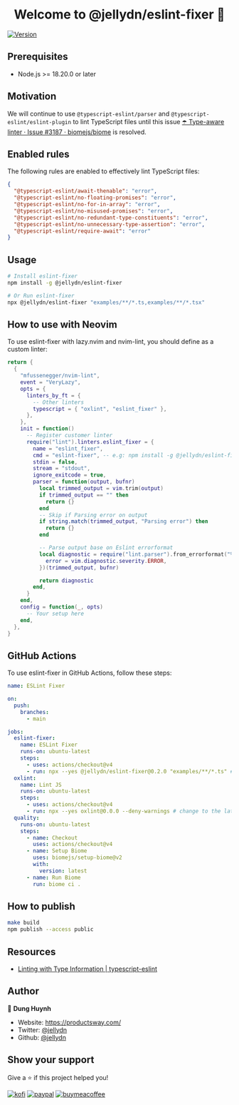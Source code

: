 <h1 align="center">Welcome to @jellydn/eslint-fixer 👋</h1>

<p>
  <a href="https://www.npmjs.com/package/@jellydn/eslint-fixer" target="_blank">
    <img alt="Version" src="https://img.shields.io/npm/v/eslint-fixer.svg">
  </a>
</p>

## Prerequisites

- Node.js >= 18.20.0 or later

## Motivation

We will continue to use `@typescript-eslint/parser` and `@typescript-eslint/eslint-plugin` to lint TypeScript files until this issue [☂️ Type-aware linter · Issue #3187 · biomejs/biome](https://github.com/biomejs/biome/issues/3187) is resolved.


## Enabled rules

The following rules are enabled to effectively lint TypeScript files:

```json
{
  "@typescript-eslint/await-thenable": "error",
  "@typescript-eslint/no-floating-promises": "error",
  "@typescript-eslint/no-for-in-array": "error",
  "@typescript-eslint/no-misused-promises": "error",
  "@typescript-eslint/no-redundant-type-constituents": "error",
  "@typescript-eslint/no-unnecessary-type-assertion": "error",
  "@typescript-eslint/require-await": "error"
}
```

## Usage

```sh
# Install eslint-fixer
npm install -g @jellydn/eslint-fixer

# Or Run eslint-fixer
npx @jellydn/eslint-fixer "examples/**/*.ts,examples/**/*.tsx"
```

## How to use with Neovim

To use eslint-fixer with lazy.nvim and nvim-lint, you should define as a custom linter:

```lua
return {
  {
    "mfussenegger/nvim-lint",
    event = "VeryLazy",
    opts = {
      linters_by_ft = {
        -- Other linters
        typescript = { "oxlint", "eslint_fixer" },
      },
    },
    init = function()
      -- Register customer linter
      require("lint").linters.eslint_fixer = {
        name = "eslint_fixer",
        cmd = "eslint-fixer", -- e.g: npm install -g @jellydn/eslint-fixer
        stdin = false,
        stream = "stdout",
        ignore_exitcode = true,
        parser = function(output, bufnr)
          local trimmed_output = vim.trim(output)
          if trimmed_output == "" then
            return {}
          end
          -- Skip if Parsing error on output
          if string.match(trimmed_output, "Parsing error") then
            return {}
          end

          -- Parse output base on Eslint errorformat
          local diagnostic = require("lint.parser").from_errorformat("%f %l:%c %m", {
            error = vim.diagnostic.severity.ERROR,
          })(trimmed_output, bufnr)

          return diagnostic
        end,
      }
    end,
    config = function(_, opts)
      -- Your setup here
    end,
  },
}
```

## GitHub Actions

To use eslint-fixer in GitHub Actions, follow these steps:

```yml
name: ESLint Fixer

on:
  push:
    branches:
      - main

jobs:
  eslint-fixer:
    name: ESLint Fixer
    runs-on: ubuntu-latest
    steps:
      - uses: actions/checkout@v4
      - run: npx --yes @jellydn/eslint-fixer@0.2.0 "examples/**/*.ts" # change to the latest release
  oxlint:
    name: Lint JS
    runs-on: ubuntu-latest
    steps:
      - uses: actions/checkout@v4
      - run: npx --yes oxlint@0.0.0 --deny-warnings # change to the latest release
  quality:
    runs-on: ubuntu-latest
    steps:
      - name: Checkout
        uses: actions/checkout@v4
      - name: Setup Biome
        uses: biomejs/setup-biome@v2
        with:
          version: latest
      - name: Run Biome
        run: biome ci .
```

## How to publish

```sh
make build
npm publish --access public
```

## Resources

- [Linting with Type Information | typescript-eslint](https://typescript-eslint.io/getting-started/typed-linting)

## Author

👤 **Dung Huynh**

-   Website: https://productsway.com/
-   Twitter: [@jellydn](https://twitter.com/jellydn)
-   Github: [@jellydn](https://github.com/jellydn)

## Show your support

Give a ⭐️ if this project helped you!

[![kofi](https://img.shields.io/badge/Ko--fi-F16061?style=for-the-badge&logo=ko-fi&logoColor=white)](https://ko-fi.com/dunghd)
[![paypal](https://img.shields.io/badge/PayPal-00457C?style=for-the-badge&logo=paypal&logoColor=white)](https://paypal.me/dunghd)
[![buymeacoffee](https://img.shields.io/badge/Buy_Me_A_Coffee-FFDD00?style=for-the-badge&logo=buy-me-a-coffee&logoColor=black)](https://www.buymeacoffee.com/dunghd)
